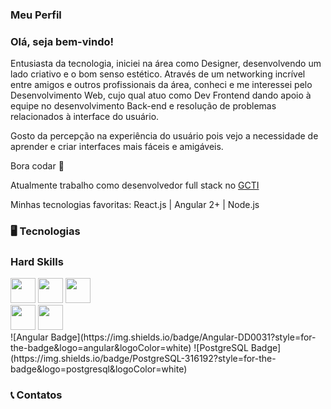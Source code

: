### Meu Perfil

### Olá, seja bem-vindo!

Entusiasta da tecnologia, iniciei na área como Designer, desenvolvendo um lado criativo e o bom senso estético. Através de um networking incrível entre amigos e outros profissionais da área, conheci e me interessei pelo Desenvolvimento Web, cujo qual atuo como Dev Frontend dando apoio à equipe no desenvolvimento Back-end e resolução de problemas relacionados à interface do usuário.

Gosto da percepção na experiência do usuário pois vejo a necessidade de aprender e criar interfaces mais fáceis e amigáveis.

Bora codar 🚀

Atualmente trabalho como desenvolvedor full stack no [GCTI](https://gcti.parnamirim.rn.gov.br/)

Minhas tecnologias favoritas: React.js | Angular 2+ | Node.js


### 🖥️ Tecnologias
 
<h3>Hard Skills</h3>
<div>
<img src="https://cdn.jsdelivr.net/gh/devicons/devicon/icons/figma/figma-original.svg" width="40" height="40">
<img src="https://cdn.jsdelivr.net/gh/devicons/devicon/icons/typescript/typescript-original.svg" width="40" height="40">
<img src="https://cdn.jsdelivr.net/gh/devicons/devicon/icons/javascript/javascript-original.svg" width="40" height="40">
</div>
<div>
<img src="https://cdn.jsdelivr.net/gh/devicons/devicon/icons/postgresql/postgresql-original.svg" width="40" height="40">
<img src="https://cdn.jsdelivr.net/gh/devicons/devicon/icons/angularjs/angularjs-original.svg" width="40" height="40">
</div>
![Angular Badge](https://img.shields.io/badge/Angular-DD0031?style=for-the-badge&logo=angular&logoColor=white)
![PostgreSQL Badge](https://img.shields.io/badge/PostgreSQL-316192?style=for-the-badge&logo=postgresql&logoColor=white)

### 📞 Contatos



